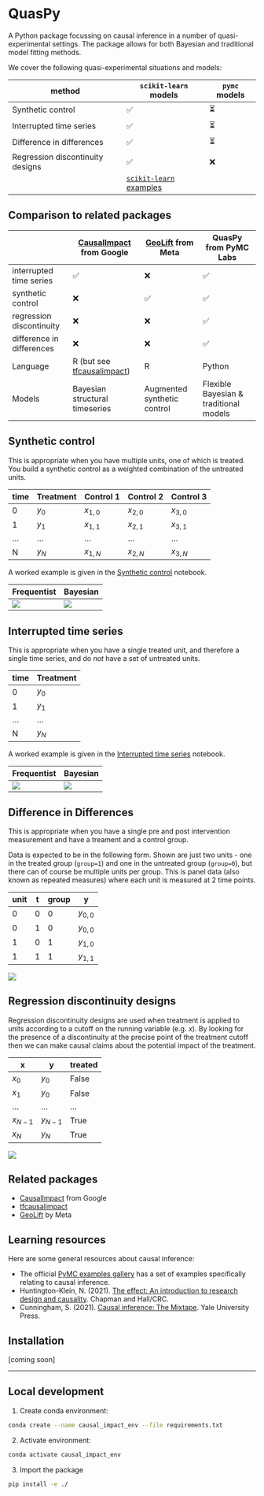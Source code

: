 # QuasPy

A Python package focussing on causal inference in a number of quasi-experimental settings. The package allows for both Bayesian and traditional model fitting methods.

We cover the following quasi-experimental situations and models:

| method                           | `scikit-learn` models  | `pymc` models |
|----------------------------------|-----------------------|---------------|
| Synthetic control                | ✅                     | ⏳             |
| Interrupted time series          | ✅                     | ⏳             |
| Difference in differences        | ✅                     | ⏳             |
| Regression discontinuity designs | ✅                     | ❌             |
|                                  | [`scikit-learn` examples](notebooks/skl_demos.ipynb) |               |

## Comparison to related packages
|                           | [CausalImpact](https://google.github.io/CausalImpact/) from Google | [GeoLift](https://github.com/facebookincubator/GeoLift/) from Meta | QuasPy from PyMC Labs                                |
|---------------------------|--------------------------------|---------|----------------------------------------|
| interrupted time series   | ✅                              | ❌       | ✅                                      |
| synthetic control         | ❌                              | ✅       | ✅                                      |
| regression discontinuity  | ❌                              | ❌       | ✅                                      |
| difference in differences | ❌                              | ❌       | ✅                                      |
| Language                  | R (but see [tfcausalimpact](https://github.com/WillianFuks/tfcausalimpact))  | R       | Python                                 |
| Models                    | Bayesian structural timeseries | Augmented synthetic control      | Flexible Bayesian & traditional models |

## Synthetic control
This is appropriate when you have multiple units, one of which is treated. You build a synthetic control as a weighted combination of the untreated units.

| time | Treatment | Control 1 | Control 2 | Control 3 |
|------|-----------|-----------|-----------|-----------|
| 0    | $y_0$ | $x_{1,0}$ | $x_{2,0}$ | $x_{3,0}$ |
| 1    | $y_1$ | $x_{1,1}$ | $x_{2,1}$ | $x_{3,1}$ |
|$\ldots$ | $\ldots$  | $\ldots$  | $\ldots$  | $\ldots$  |
| N    | $y_N$ | $x_{1,N}$ | $x_{2,N}$ | $x_{3,N}$ |

A worked example is given in the [Synthetic control](notebooks/synthetic_control.ipynb) notebook.

| Frequentist | Bayesian |
|--|--|
| ![](img/synthetic_control_skl.png) | ![](img/synthetic_control_pymc.png) | 

## Interrupted time series
This is appropriate when you have a single treated unit, and therefore a single time series, and do _not_ have a set of untreated units.

| time | Treatment |
|------|-----------|
| 0    | $y_0$ |
| 1    | $y_1$ |
|$\ldots$ | $\ldots$  |
| N    | $y_N$ |

A worked example is given in the [Interrupted time series](notebooks/interrupted_time_series_no_predictors.ipynb) notebook.

| Frequentist | Bayesian |
|--|--|
| ![](img/interrupted_time_series_skl.png) | ![](img/interrupted_time_series_pymc.png) |

## Difference in Differences

This is appropriate when you have a single pre and post intervention measurement and have a treament and a control group.

Data is expected to be in the following form. Shown are just two units - one in the treated group (`group=1`) and one in the untreated group (`group=0`), but there can of course be multiple units per group. This is panel data (also known as repeated measures) where each unit is measured at 2 time points.

| unit | t | group | y         |
|------|---|-------|-----------|
| 0    | 0 | 0     | $y_{0,0}$ |
| 0    | 1 | 0     | $y_{0,0}$ |
| 1    | 0 | 1     | $y_{1,0}$ |
| 1    | 1 | 1     | $y_{1,1}$ |

![](img/difference_in_differences_skl.png)

## Regression discontinuity designs

Regression discontinuity designs are used when treatment is applied to units according to a cutoff on the running variable (e.g. $x$). By looking for the presence of a discontinuity at the precise point of the treatment cutoff then we can make causal claims about the potential impact of the treatment.

| x         | y         | treated  |
|-----------|-----------|----------|
| $x_0$     | $y_0$     | False    |
| $x_1$     | $y_0$     | False    |
| $\ldots$  | $\ldots$  | $\ldots$ |
| $x_{N-1}$ | $y_{N-1}$ | True     |
| $x_N$     | $y_N$     | True     |

![](img/regression_discontinuity_skl.png)

## Related packages

* [CausalImpact](https://google.github.io/CausalImpact/) from Google
* [tfcausalimpact](https://github.com/WillianFuks/tfcausalimpact)
* [GeoLift](https://github.com/facebookincubator/GeoLift/) by Meta


## Learning resources

Here are some general resources about causal inference:

* The official [PyMC examples gallery](https://www.pymc.io/projects/examples/en/latest/gallery.html) has a set of examples specifically relating to causal inference.
* Huntington-Klein, N. (2021). [The effect: An introduction to research design and causality](https://theeffectbook.net). Chapman and Hall/CRC.
* Cunningham, S. (2021). [Causal inference: The Mixtape](https://mixtape.scunning.com). Yale University Press.

## Installation

[coming soon]

--- 

## Local development

1. Create conda environment:

```bash
conda create --name causal_impact_env --file requirements.txt
```

2. Activate environment:

```bash
conda activate causal_impact_env
```

3. Import the package

```bash
pip install -e ./
```